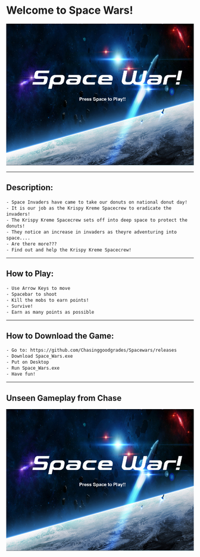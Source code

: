 # Welcome to Space Wars!
![alt text](https://raw.githubusercontent.com/Chasinggoodgrades/Spacewars/master/images/startscreenscreenie.PNG)

---

## Description:
    - Space Invaders have came to take our donuts on national donut day!
    - It is our job as the Krispy Kreme Spacecrew to eradicate the invaders!
    - The Krispy Kreme Spacecrew sets off into deep space to protect the donuts!
    - They notice an increase in invaders as theyre adventuring into space....
    - Are there more???
    - Find out and help the Krispy Kreme Spacecrew!

---

## How to Play:
    - Use Arrow Keys to move
    - Spacebar to shoot
    - Kill the mobs to earn points!
    - Survive!
    - Earn as many points as possible

---

## How to Download the Game:
    - Go to: https://github.com/Chasinggoodgrades/Spacewars/releases
    - Download Space_Wars.exe
    - Put on Desktop
    - Run Space_Wars.exe
    - Have fun!

---

## Unseen Gameplay from Chase
![alt text](https://raw.githubusercontent.com/Chasinggoodgrades/Spacewars/master/images/startscreenscreenie.PNG)
    

    
